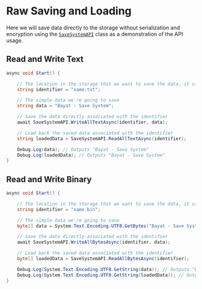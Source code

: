 # Raw Saving and Loading

Here we will save data directly to the storage without serialization and encryption using the [`SaveSystemAPI`](xref:Bayat.SaveSystem.SaveSystemAPI) class as a demonstration of the API usage.

## Read and Write Text

```csharp
async void Start() {

    // The location in the storage that we want to save the data, it can be a file, a key, or any kind of identification for the type of storage
    string identifier = "name.txt";

    // The simple data we're going to save
    string data = "Bayat - Save System";

    // Save the data directly associated with the identifier
    await SaveSystemAPI.WriteAllTextAsync(identifier, data);

    // Load back the saved data associated with the identifier
    string loadedData = SaveSystemAPI.ReadAllTextAsync(identifier);

    Debug.Log(data); // Outputs "Bayat - Save System"
    Debug.Log(loadedData); // Outputs "Bayat - Save System"
}
```

## Read and Write Binary

```csharp
async void Start() {

    // The location in the storage that we want to save the data, it can be a file, a key, or any kind of identification for the type of storage
    string identifier = "name.bin";

    // The simple data we're going to save
    byte[] data = System.Text.Encoding.UTF8.GetBytes("Bayat - Save System");

    // Save the data directly associated with the identifier
    await SaveSystemAPI.WriteAllBytesAsync(identifier, data);

    // Load back the saved data associated with the identifier
    byte[] loadedData = SaveSystemAPI.ReadAllBytesAsync(identifier);

    Debug.Log(System.Text.Encoding.UTF8.GetString(data)); // Outputs "Bayat - Save System"
    Debug.Log(System.Text.Encoding.UTF8.GetString(loadedData)); // Outputs "Bayat - Save System"
}
```